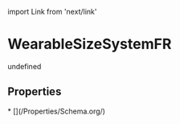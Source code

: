 import Link from 'next/link'
# WearableSizeSystemFR

undefined

## Properties

<Grid>
* [](/Properties/Schema.org/)

</Grid>

